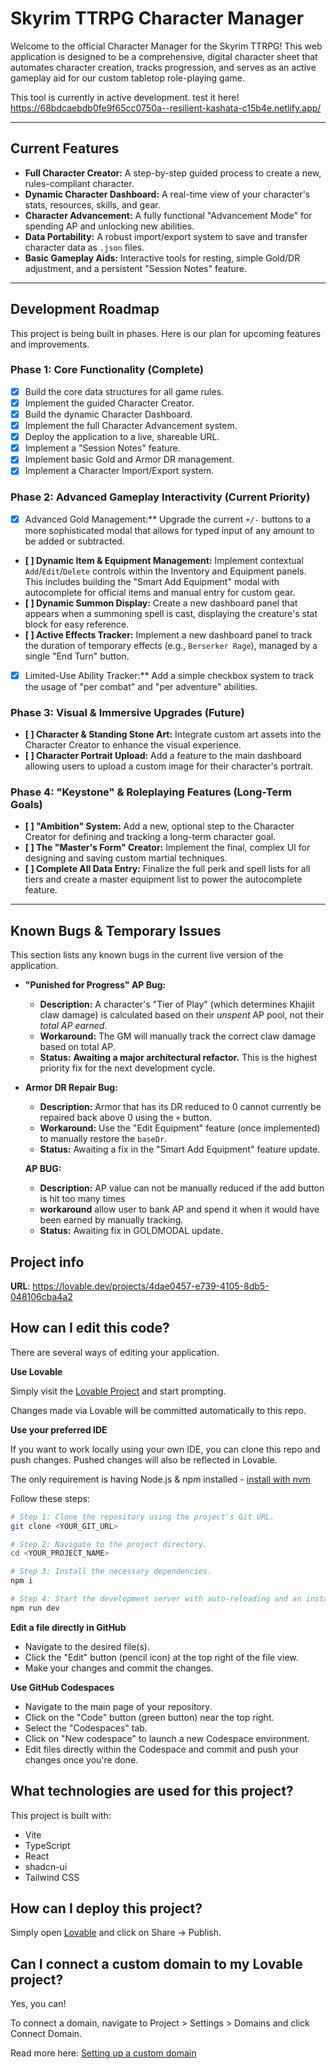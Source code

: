 # Skyrim TTRPG Character Manager

Welcome to the official Character Manager for the Skyrim TTRPG! This web application is designed to be a comprehensive, digital character sheet that automates character creation, tracks progression, and serves as an active gameplay aid for our custom tabletop role-playing game.

This tool is currently in active development. test it here! https://68bdcaebdb0fe9f65cc0750a--resilient-kashata-c15b4e.netlify.app/


---

## Current Features

*   **Full Character Creator:** A step-by-step guided process to create a new, rules-compliant character.
*   **Dynamic Character Dashboard:** A real-time view of your character's stats, resources, skills, and gear.
*   **Character Advancement:** A fully functional "Advancement Mode" for spending AP and unlocking new abilities.
*   **Data Portability:** A robust import/export system to save and transfer character data as `.json` files.
*   **Basic Gameplay Aids:** Interactive tools for resting, simple Gold/DR adjustment, and a persistent "Session Notes" feature.

---

## Development Roadmap

This project is being built in phases. Here is our plan for upcoming features and improvements.

### **Phase 1: Core Functionality (Complete)**
*   [x] Build the core data structures for all game rules.
*   [x] Implement the guided Character Creator.
*   [x] Build the dynamic Character Dashboard.
*   [x] Implement the full Character Advancement system.
*   [x] Deploy the application to a live, shareable URL.
*   [x] Implement a "Session Notes" feature.
*   [x] Implement basic Gold and Armor DR management.
*   [x] Implement a Character Import/Export system.

### **Phase 2: Advanced Gameplay Interactivity (Current Priority)**
*   [x] Advanced Gold Management:** Upgrade the current `+/-` buttons to a more sophisticated modal that allows for typed input of any amount to be added or subtracted.
*   **[ ] Dynamic Item & Equipment Management:** Implement contextual `Add`/`Edit`/`Delete` controls within the Inventory and Equipment panels. This includes building the "Smart Add Equipment" modal with autocomplete for official items and manual entry for custom gear.
*   **[ ] Dynamic Summon Display:** Create a new dashboard panel that appears when a summoning spell is cast, displaying the creature's stat block for easy reference.
*   **[ ] Active Effects Tracker:** Implement a new dashboard panel to track the duration of temporary effects (e.g., `Berserker Rage`), managed by a single "End Turn" button.
*   [x] Limited-Use Ability Tracker:** Add a simple checkbox system to track the usage of "per combat" and "per adventure" abilities.

### **Phase 3: Visual & Immersive Upgrades (Future)**
*   **[ ] Character & Standing Stone Art:** Integrate custom art assets into the Character Creator to enhance the visual experience.
*   **[ ] Character Portrait Upload:** Add a feature to the main dashboard allowing users to upload a custom image for their character's portrait.

### **Phase 4: "Keystone" & Roleplaying Features (Long-Term Goals)**
*   **[ ] "Ambition" System:** Add a new, optional step to the Character Creator for defining and tracking a long-term character goal.
*   **[ ] The "Master's Form" Creator:** Implement the final, complex UI for designing and saving custom martial techniques.
*   **[ ] Complete All Data Entry:** Finalize the full perk and spell lists for all tiers and create a master equipment list to power the autocomplete feature.

---

## Known Bugs & Temporary Issues

This section lists any known bugs in the current live version of the application.

*   **"Punished for Progress" AP Bug:**
    *   **Description:** A character's "Tier of Play" (which determines Khajiit claw damage) is calculated based on their *unspent* AP pool, not their *total AP earned*.
    *   **Workaround:** The GM will manually track the correct claw damage based on total AP.
    *   **Status:** **Awaiting a major architectural refactor.** This is the highest priority fix for the next development cycle.

*   **Armor DR Repair Bug:**
    *   **Description:** Armor that has its DR reduced to 0 cannot currently be repaired back above 0 using the `+` button.
    *   **Workaround:** Use the "Edit Equipment" feature (once implemented) to manually restore the `baseDr`.
    *   **Status:** Awaiting a fix in the "Smart Add Equipment" feature update.
 
    **AP BUG:**
    *   **Description:** AP value can not be manually reduced if the add button is hit too many times
    *   **workaround** allow user to bank AP and spend it when it would have been earned by manually tracking.
    *   **Status:** Awaiting fix in GOLDMODAL update.






























## Project info

**URL**: https://lovable.dev/projects/4dae0457-e739-4105-8db5-048106cba4a2

## How can I edit this code?

There are several ways of editing your application.

**Use Lovable**

Simply visit the [Lovable Project](https://lovable.dev/projects/4dae0457-e739-4105-8db5-048106cba4a2) and start prompting.

Changes made via Lovable will be committed automatically to this repo.

**Use your preferred IDE**

If you want to work locally using your own IDE, you can clone this repo and push changes. Pushed changes will also be reflected in Lovable.

The only requirement is having Node.js & npm installed - [install with nvm](https://github.com/nvm-sh/nvm#installing-and-updating)

Follow these steps:

```sh
# Step 1: Clone the repository using the project's Git URL.
git clone <YOUR_GIT_URL>

# Step 2: Navigate to the project directory.
cd <YOUR_PROJECT_NAME>

# Step 3: Install the necessary dependencies.
npm i

# Step 4: Start the development server with auto-reloading and an instant preview.
npm run dev
```

**Edit a file directly in GitHub**

- Navigate to the desired file(s).
- Click the "Edit" button (pencil icon) at the top right of the file view.
- Make your changes and commit the changes.

**Use GitHub Codespaces**

- Navigate to the main page of your repository.
- Click on the "Code" button (green button) near the top right.
- Select the "Codespaces" tab.
- Click on "New codespace" to launch a new Codespace environment.
- Edit files directly within the Codespace and commit and push your changes once you're done.

## What technologies are used for this project?

This project is built with:

- Vite
- TypeScript
- React
- shadcn-ui
- Tailwind CSS

## How can I deploy this project?

Simply open [Lovable](https://lovable.dev/projects/4dae0457-e739-4105-8db5-048106cba4a2) and click on Share -> Publish.

## Can I connect a custom domain to my Lovable project?

Yes, you can!

To connect a domain, navigate to Project > Settings > Domains and click Connect Domain.

Read more here: [Setting up a custom domain](https://docs.lovable.dev/tips-tricks/custom-domain#step-by-step-guide)
